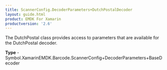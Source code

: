 ```yaml
---
title: ScannerConfig.DecoderParameters+DutchPostalDecoder
layout: guide.html
product: EMDK For Xamarin 
productversion: '2.6' 
---
```

The DutchPostal class provides access to parameters that are available for the DutchPostal decoder.

**Type** - Symbol.XamarinEMDK.Barcode.ScannerConfig+DecoderParameters+BaseDecoder

